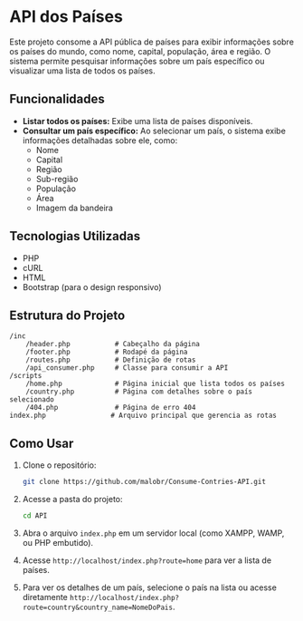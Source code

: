 # API dos Países

Este projeto consome a API pública de países para exibir informações sobre os países do mundo, como nome, capital, população, área e região. O sistema permite pesquisar informações sobre um país específico ou visualizar uma lista de todos os países.

## Funcionalidades

- **Listar todos os países:** Exibe uma lista de países disponíveis.
- **Consultar um país específico:** Ao selecionar um país, o sistema exibe informações detalhadas sobre ele, como:
  - Nome
  - Capital
  - Região
  - Sub-região
  - População
  - Área
  - Imagem da bandeira

## Tecnologias Utilizadas

- PHP
- cURL
- HTML
- Bootstrap (para o design responsivo)

## Estrutura do Projeto

```
/inc
    /header.php           # Cabeçalho da página
    /footer.php           # Rodapé da página
    /routes.php           # Definição de rotas
    /api_consumer.php     # Classe para consumir a API
/scripts
    /home.php             # Página inicial que lista todos os países
    /country.php          # Página com detalhes sobre o país selecionado
    /404.php              # Página de erro 404
index.php                # Arquivo principal que gerencia as rotas
```

## Como Usar

1. Clone o repositório:

   ```bash
   git clone https://github.com/malobr/Consume-Contries-API.git
   ```

2. Acesse a pasta do projeto:

   ```bash
   cd API
   ```

3. Abra o arquivo `index.php` em um servidor local (como XAMPP, WAMP, ou PHP embutido).

4. Acesse `http://localhost/index.php?route=home` para ver a lista de países.

5. Para ver os detalhes de um país, selecione o país na lista ou acesse diretamente `http://localhost/index.php?route=country&country_name=NomeDoPais`.

